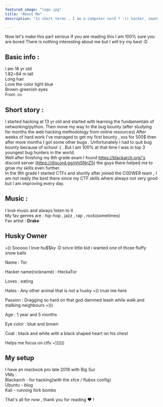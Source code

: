 ```yaml
---
featured_image: "logo.jpg"
title: "About Me"
description: "In short terms , I am a computer nerd ? :)) hacker, imature kid and memer"

---
```


Now let's make this part serious 
If you are reading this I am 100% sure you are bored 
There is nothing interesting about me but I will try my best :D

## Basic info :  
I am 16 yr old  
1.82~84 m tall  
Long hair  
Love the color light blue  
Brown-greenish eyes   
From .ro

## Short story :  
I started hacking at 13 yr old and started with learning the fundamentals of networking/python.
Then move my way to the bug bounty (after studying for months the web hacking methodology from online resources) After weeks of hard work I've managed to get my first bounty , xss for 500$ then after more months I got some other bugs . Unfortunately I had to quit bug bounty because of school :( . But I am 100% at  that time I was in top 3 youngest bug hunters in the world.  
Well after finishing my 8th grade exam I found https://blackarch.org/'s discord server (https://discord.gg/nhjSNnZ5)  the guys there helped me to grow my skills even further.  
In the 9th grade I started CTFs and shortly after joined the C0DWER team , I am not really the best there since my CTF skills where always not very good but I am improving every day.  

## Music :
I love music and always listen to it  
My fav genres are : hip-hop , jazz , rap , rock(sometimes)  
Fav artist : **Drake**

## Husky Owner 
=)) Sooooo I love hu$$ky :D since little kid i wanted one of those fluffy  snow balls  

Name : Tor  

Hacker name(nickname) : HeckaTor  

Loves : eating   

Hates : Any other animal that is not a husky  =)) trust me here  

Passion : Dragging so hard on that god dammed leash while walk and stalking neighbours =)))  

Age : 1 year and 5 months  

Eye color : blue and brown  

Coat : black and white with a black shaped heart on his chest  

Helps me focus on ctfs  =))))))  
## My setup 
I have an macbook pro late 2018 with Big Sur  
VMs :  
Blackarch - for hacking(with the xfce / flubox config)    
Ubuntu - blog  
Kali - running fork bombs  


That's all for now , thank you for reading ❤️ !




